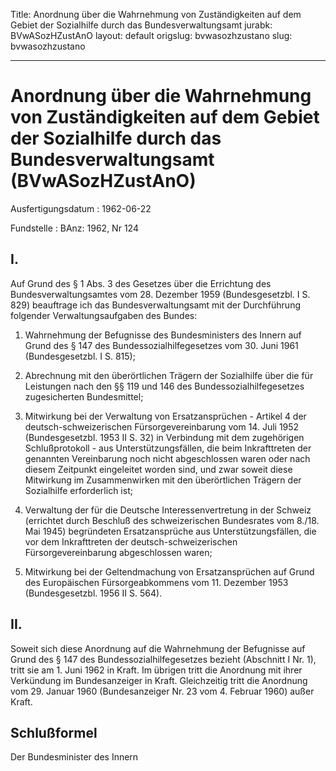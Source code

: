 Title: Anordnung über die Wahrnehmung von Zuständigkeiten auf dem Gebiet der Sozialhilfe
  durch das Bundesverwaltungsamt
jurabk: BVwASozHZustAnO
layout: default
origslug: bvwasozhzustano
slug: bvwasozhzustano

---

# Anordnung über die Wahrnehmung von Zuständigkeiten auf dem Gebiet der Sozialhilfe durch das Bundesverwaltungsamt (BVwASozHZustAnO)

Ausfertigungsdatum
:   1962-06-22

Fundstelle
:   BAnz: 1962, Nr 124



## I.

Auf Grund des § 1 Abs. 3 des Gesetzes über die Errichtung des
Bundesverwaltungsamtes vom 28. Dezember 1959 (Bundesgesetzbl. I S.
829) beauftrage ich das Bundesverwaltungsamt mit der Durchführung
folgender Verwaltungsaufgaben des Bundes:

1.  Wahrnehmung der Befugnisse des Bundesministers des Innern auf Grund
    des § 147 des Bundessozialhilfegesetzes vom 30. Juni 1961
    (Bundesgesetzbl. I S. 815);


2.  Abrechnung mit den überörtlichen Trägern der Sozialhilfe über die für
    Leistungen nach den §§ 119 und 146 des Bundessozialhilfegesetzes
    zugesicherten Bundesmittel;


3.  Mitwirkung bei der Verwaltung von Ersatzansprüchen - Artikel 4 der
    deutsch-schweizerischen Fürsorgevereinbarung vom 14. Juli 1952
    (Bundesgesetzbl. 1953 II S. 32) in Verbindung mit dem zugehörigen
    Schlußprotokoll - aus Unterstützungsfällen, die beim Inkrafttreten der
    genannten Vereinbarung noch nicht abgeschlossen waren oder nach diesem
    Zeitpunkt eingeleitet worden sind, und zwar soweit diese Mitwirkung im
    Zusammenwirken mit den überörtlichen Trägern der Sozialhilfe
    erforderlich ist;


4.  Verwaltung der für die Deutsche Interessenvertretung in der Schweiz
    (errichtet durch Beschluß des schweizerischen Bundesrates vom 8./18.
    Mai 1945) begründeten Ersatzansprüche aus Unterstützungsfällen, die
    vor dem Inkrafttreten der deutsch-schweizerischen Fürsorgevereinbarung
    abgeschlossen waren;


5.  Mitwirkung bei der Geltendmachung von Ersatzansprüchen auf Grund des
    Europäischen Fürsorgeabkommens vom 11. Dezember 1953 (Bundesgesetzbl.
    1956 II S. 564).





## II.

Soweit sich diese Anordnung auf die Wahrnehmung der Befugnisse auf
Grund des § 147 des Bundessozialhilfegesetzes bezieht (Abschnitt I Nr.
1), tritt sie am 1. Juni 1962 in Kraft. Im übrigen tritt die Anordnung
mit ihrer Verkündung im Bundesanzeiger in Kraft. Gleichzeitig tritt
die Anordnung vom 29. Januar 1960 (Bundesanzeiger Nr. 23 vom 4.
Februar 1960) außer Kraft.


## Schlußformel

Der Bundesminister des Innern


